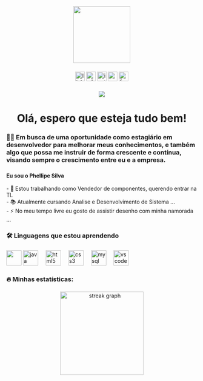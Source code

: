 <div align="center">
  <img height="150" src="https://media.giphy.com/media/v1.Y2lkPTc5MGI3NjExbzV4MnkxMmluNm5hMWJhNHpyb3ljYzZjc2N5eXpmaDRjamNlZnd3OCZlcD12MV9naWZzX3NlYXJjaCZjdD1n/GY6Zmupsc3ilQbsjbL/giphy.gif"  />
</div>

###

<div align="center">
  <img src="https://img.shields.io/static/v1?message=LinkedIn&logo=linkedin&label=&color=0077B5&logoColor=white&labelColor=&style=for-the-badge" height="25" alt="linkedin logo"  />
  <img src="https://img.shields.io/static/v1?message=Whatsapp&logo=whatsapp&label=&color=25D366&logoColor=white&labelColor=&style=for-the-badge" height="25" alt="whatsapp logo"  />
 <img src="https://img.shields.io/static/v1?message=Instagram&logo=instagram&label=&color=E4405F&logoColor=white&labelColor=&style=for-the-badge" height="25" alt="instagram logo"  />
  <img src="https://img.shields.io/static/v1?message=Gmail&logo=gmail&label=&color=D14836&logoColor=white&labelColor=&style=for-the-badge" height="25" alt="gmail logo"  />
  <img src="https://img.shields.io/static/v1?message=Facebook&logo=facebook&label=&color=1877F2&logoColor=white&labelColor=&style=for-the-badge" height="25" alt="facebook logo"  />
</div>

###

<div align="center">
  <img src="https://visitor-badge.laobi.icu/badge?page_id=PhellipSilva.PhellipSilva&"  />
</div>

###

<h1 align="center">Olá, espero que esteja tudo bem!</h1>

###

<h3 align="left">👩‍💻  Em busca de uma oportunidade como estagiário em desenvolvedor para melhorar meus conhecimentos, e também algo que possa me instruir de forma crescente e contínua, visando sempre o crescimento entre eu e a empresa.</h3>

###

<p align="left"><b>Eu sou o Phellipe Silva</b><br><br>- 🔭 Estou trabalhando como Vendedor de componentes, querendo entrar na TI.<br>- 📚 Atualmente cursando Analise e Desenvolvimento de Sistema ...<br>- ⚡ No meu tempo livre eu gosto de assistir desenho com minha namorada ...</p>

###

<h3 align="left">🛠 Linguagens que estou aprendendo</h3>

###

<div align="left">
  <img src="https://www.google.com/url?sa=i&url=https%3A%2F%2Fwww.logo.wine%2Flogo%2FNetBeans&psig=AOvVaw2bbyAyeaY6_JaBKpefM5gB&ust=1743764516939000&source=images&cd=vfe&opi=89978449&ved=0CBQQjRxqFwoTCKjR_r3au4wDFQAAAAAdAAAAABAE" height="40" />
  <img src="https://cdn.jsdelivr.net/gh/devicons/devicon/icons/java/java-original.svg" height="40" alt="java logo"  /></a>
  <img width="12" />
  <img src="https://cdn.jsdelivr.net/gh/devicons/devicon/icons/html5/html5-original.svg" height="40" alt="html5 logo"  />
  <img width="12" />
  <img src="https://cdn.jsdelivr.net/gh/devicons/devicon/icons/css3/css3-original.svg" height="40" alt="css3 logo"  />
  <img width="12" />
  <img src="https://cdn.jsdelivr.net/gh/devicons/devicon/icons/mysql/mysql-original.svg" height="40" alt="mysql logo"  />
  <img width="12" />
  <img src="https://cdn.jsdelivr.net/gh/devicons/devicon/icons/vscode/vscode-original.svg" height="40" alt="vscode logo"  />
</div>

###

<h3 align="left">🔥   Minhas estatísticas:</h3>

###

<div align="center">
  <img src="https://streak-stats.demolab.com?user=PhellipSilva&locale=en&mode=daily&theme=dark&hide_border=false&border_radius=5&order=3" height="220" alt="streak graph"  />
</div>

###
